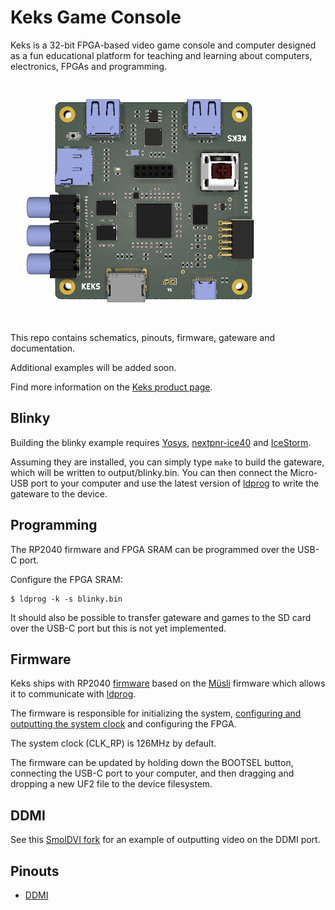 # Keks Game Console

Keks is a 32-bit FPGA-based video game console and computer designed as a fun educational platform for teaching and learning about computers, electronics, FPGAs and programming.

![Keks Game Console](https://github.com/machdyne/keks/blob/0ec64c9bf5efc4cf7926da4405d466fae49035fd/keks.png)

This repo contains schematics, pinouts, firmware, gateware and documentation.

Additional examples will be added soon.

Find more information on the [Keks product page](https://machdyne.com/product/keks-game-console/).

## Blinky 

Building the blinky example requires [Yosys](https://github.com/YosysHQ/yosys), [nextpnr-ice40](https://github.com/YosysHQ/nextpnr) and [IceStorm](https://github.com/YosysHQ/icestorm).

Assuming they are installed, you can simply type `make` to build the gateware, which will be written to output/blinky.bin. You can then connect the Micro-USB port to your computer and use the latest version of [ldprog](https://github.com/machdyne/ldprog) to write the gateware to the device.

## Programming

The RP2040 firmware and FPGA SRAM can be programmed over the USB-C port.

Configure the FPGA SRAM:

```
$ ldprog -k -s blinky.bin
```

It should also be possible to transfer gateware and games to the SD card over the USB-C port but this is not yet implemented.

## Firmware

Keks ships with RP2040 [firmware](firmware) based on the [Müsli](https://github.com/machdyne/musli) firmware which allows it to communicate with [ldprog](https://github.com/machdyne/ldprog).

The firmware is responsible for initializing the system, [configuring and outputting the system clock](https://raspberrypi.github.io/pico-sdk-doxygen/group__hardware__clocks.html#details) and configuring the FPGA.

The system clock (CLK\_RP) is 126MHz by default.

The firmware can be updated by holding down the BOOTSEL button, connecting the USB-C port to your computer, and then dragging and dropping a new UF2 file to the device filesystem.

## DDMI

See this [SmolDVI fork](https://github.com/machdyne/SmolDVI) for an example of outputting video on the DDMI port.

## Pinouts

 * [DDMI](https://github.com/machdyne/ddmi)
